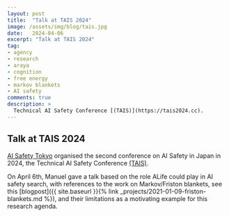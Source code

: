 ```yaml
---
layout: post
title:  "Talk at TAIS 2024"
image: /assets/img/blog/tais.jpg
date:   2024-04-06
excerpt: "Talk at TAIS 2024"
tag:
- agency
- research
- araya
- cognition
- free energy
- markov blankets
- AI safety
comments: true
description: >
  Technical AI Safety Conference [(TAIS)](https://tais2024.cc).
---
```



## Talk at TAIS 2024
[AI Safety Tokyo](https://aisafety.tokyo) organised the second conference on AI Safety in Japan in 2024, the Technical AI Safety Conference [(TAIS)](https://tais2024.cc).

On April 6th, Manuel gave a talk based on the role ALife could play in AI safety search, with references to the work on Markov/Friston blankets, see this [blogpost]({{ site.baseurl }}{% link _projects/2021-01-09-friston-blankets.md %}), and their limitations as a motivating example for this research agenda.